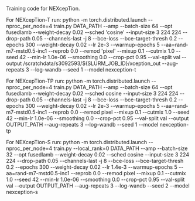Training code for NEXcepTion.

For NEXcepTion-T run:
python -m torch.distributed.launch --nproc_per_node=4 train.py DATA_PATH --amp --batch-size 64 --opt fusedlamb --weight-decay 0.02 --sched 'cosine' --input-size 3 224 224 --drop-path 0.05 --channels-last -j 8 --bce-loss --bce-target-thresh 0.2 --epochs 300  --weight-decay 0.02 --lr 2e-3 --warmup-epochs 5 --aa=rand-m7-mstd0.5-inc1 --reprob 0.0 --remod 'pixel' --mixup 0.1 --cutmix 1.0 --seed 42 --min-lr 1.0e-06 --smoothing 0.0 --crop-pct 0.95 --val-split val --output /scratchdata/s3092593/${SLURM_JOB_ID}/xception_out --aug-repeats 3 --log-wandb --seed 1 --model nexception-t


For NEXcepTion-TP run:
python -m torch.distributed.launch --nproc_per_node=4 train.py DATA_PATH --amp --batch-size 64 --opt fusedlamb --weight-decay 0.02 --sched cosine --input-size 3 224 224 --drop-path 0.05 --channels-last -j 8 --bce-loss --bce-target-thresh 0.2 --epochs 300 --weight-decay 0.02 --lr 2e-3 --warmup-epochs 5 --aa=rand-m7-mstd0.5-inc1 --reprob 0.0 --remod pixel --mixup 0.1 --cutmix 1.0 --seed 42 --min-lr 1.0e-06 --smoothing 0.0 --crop-pct 0.95 --val-split val --output OUTPUT_PATH --aug-repeats 3 --log-wandb --seed 1 --model nexception-tp


For NEXcepTion-S run:
python -m torch.distributed.launch --nproc_per_node=4 train.py --local_rank=0 DATA_PATH --amp --batch-size 32 --opt fusedlamb --weight-decay 0.02 --sched cosine --input-size 3 224 224 --drop-path 0.05 --channels-last -j 8 --bce-loss --bce-target-thresh 0.2 --epochs 300 --weight-decay 0.02 --lr 1.4e-3 --warmup-epochs 5 --aa=rand-m7-mstd0.5-inc1 --reprob 0.0 --remod pixel --mixup 0.1 --cutmix 1.0 --seed 42 --min-lr 1.0e-06 --smoothing 0.0 --crop-pct 0.95 --val-split val --output OUTPUT_PATH --aug-repeats 3 --log-wandb --seed 2 --model nexception-s

